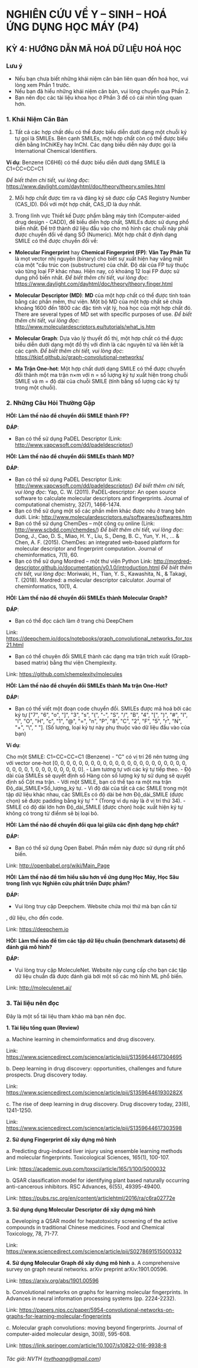 # NGHIÊN CỨU VỀ Y – SINH – HOÁ ỨNG DỤNG HỌC MÁY (P4)
## KỲ 4: HƯỚNG DẪN MÃ HOÁ DỮ LIỆU HOÁ HỌC
### Lưu ý
 - Nếu bạn chưa biết những khái niệm căn bản liên quan đến hoá học, vui lòng xem Phần 1 trước.
 - Nếu bạn đã hiểu những khái niệm căn bản, vui lòng chuyển qua Phần 2.
 - Bạn nên đọc các tài liệu khoa học ở Phần 3 để có cái nhìn tổng quan hơn.

### 1. Khái Niệm Căn Bản
1. Tất cả các hợp chất đều có thể được biểu diễn dưới dạng một chuỗi ký tự gọi là SMILEs. Bên cạnh SMILEs, một hợp chất còn có thể được biểu diễn bằng InChiKEy hay InChI. Các dạng biểu diễn này được gọi là International Chemical Identifiers.

**Ví dụ**: Benzene (C6H6) có thể được biểu diễn dưới dạng SMILE là C1=CC=CC=C1

*Để biết thêm chi tiết, vui lòng đọc*: https://www.daylight.com/dayhtml/doc/theory/theory.smiles.html

2. Mỗi hợp chất  được tìm ra và đăng ký sẽ được cấp CAS Registry Number (CAS_ID). Đối với một hợp chất, CAS_ID là duy nhất.

3. Trong lĩnh vực Thiết kế Dược phẩm bằng máy tính (Computer-aided drug design - CADD), để biểu diễn hợp chất, SMILEs được sử dụng phổ biến nhất. Để trở thành dữ liệu đầu vào cho mô hình các chuỗi này phải được chuyển đổi về dạng SỐ (Numeric). Một hợp chất ở định dạng SMILE có thể được chuyển đổi về:

- **Molecular Fingerprint** hay  **Chemical Fingerprint (FP)**: **Vân Tay Phân Tử** là mọt vector nhị nguyên (binary) cho biết sự xuất hiện hay vắng mặt của một "cấu trúc con (substructure) của chất. Độ dài của FP tuỳ thuộc vào từng loại FP khác nhau. Hiện nay, có khoảng 12 loại FP được sử dụng phổ biến nhất. 
*Để biết thêm chi tiết, vui lòng đọc*: https://www.daylight.com/dayhtml/doc/theory/theory.finger.html

- **Molecular Descriptor (MD)**: **MD** của một hợp chất có thể được tính toán bằng các phần mềm, thư viện. Một bộ MD của một hợp chất sẽ chứa khoảng 1600 đến 1800 các đặc tính vật lý, hoá học của một hợp chất đó. There are several types of MD set with specific purposes of use. 
*Để biết thêm chi tiết, vui lòng đọc*: http://www.moleculardescriptors.eu/tutorials/what_is.htm

- **Molecular Graph**: Dựa vào lý thuyết đồ thị, một hợp chất có thể được biểu diễn dưới dạng một đồ thị với đỉnh là các nguyên tử và liên kết là các cạnh. 
*Để biết thêm chi tiết, vui lòng đọc*: https://tkipf.github.io/graph-convolutional-networks/	
 
- **Ma Trận One-hot**: Một hợp chất dưới dạng SMILE có thể được chuyển đối thành một ma trận n×m với n = số lượng ký tự xuất hiện trong chuỗi SMILE và m = độ dài của chuỗi SMILE (tính bằng số lượng các ký tự trong một chuỗi).
 

### 2. Những Câu Hỏi Thường Gặp
**HỎI: Làm thế nào để chuyển đổi SMILE thành FP?**

**ĐÁP**: 
- Bạn có thể sử dụng PaDEL Descriptor (Link:  http://www.yapcwsoft.com/dd/padeldescriptor/)


**HỎI: Làm thế nào để chuyển đổi SMILEs thành MD?**

**ĐÁP**: 
- Bạn có thể sử dụng PaDEL Descriptor (Link:  http://www.yapcwsoft.com/dd/padeldescriptor/)
*Để biết thêm chi tiết, vui lòng đọc*:  Yap, C. W. (2011). PaDEL‐descriptor: An open source software to calculate molecular descriptors and fingerprints. Journal of computational chemistry, 32(7), 1466-1474.
- Bạn có thể sử dụng một số các phần mềm khác được nêu ở trang bên dưới.
Link: http://www.moleculardescriptors.eu/softwares/softwares.htm
- Bạn có thể sử dụng ChemDes – một công cụ online (Link: http://www.scbdd.com/chemdes/)
*Để biết thêm chi tiết, vui lòng đọc*: Dong, J., Cao, D. S., Miao, H. Y., Liu, S., Deng, B. C., Yun, Y. H., ... & Chen, A. F. (2015). ChemDes: an integrated web-based platform for molecular descriptor and fingerprint computation. Journal of cheminformatics, 7(1), 60.
- Bạn có thể sử dụng Mordred – một thư viện Python
Link: http://mordred-descriptor.github.io/documentation/v0.1.0/introduction.html
*Để biết thêm chi tiết, vui lòng đọc*: Moriwaki, H., Tian, Y. S., Kawashita, N., & Takagi, T. (2018). Mordred: a molecular descriptor calculator. Journal of cheminformatics, 10(1), 4.


**HỎI: Làm thế nào để chuyển đổi SMILEs thành Molecular Graph?**

**ĐÁP**: 
- Bạn có thể đọc cách làm ở trang chủ DeepChem

Link: https://deepchem.io/docs/notebooks/graph_convolutional_networks_for_tox21.html

- Bạn có thể chuyên đổi SMILE thành các dạng ma trận trích xuất (Grapb-based matrix) bằng thư viện Chemplexity.

Link: https://github.com/chemplexity/molecules


**HỎI: Làm thế nào để chuyển đổi SMILEs thành Ma trận One-Hot?**

**ĐÁP:** 
- Bạn có thế viết một đoạn code chuyển đổi. 
SMILEs được mã hoá bởi các ký tự ["7", "6", "o", "]", "3", "s", "(", "-", "S", "/", "B", "4", "[", ")", "#", "I", "l", "O", "H", "c", "1", "@", "=", "n", "P", "8", "C", "2", "F", "5", "r", "N", "+", "\\", " "]. (Số lượng, loại ký tự này phụ thuộc vào dữ liệu đầu vào của bạn)

**Ví dụ**:

Cho một SMILE: C1=CC=CC=C1 (Benzene)
	- "C" có vị trí 26 nên tương ứng với vector one-hot [0, 0, 0, 0, 0, 0, 0, 0, 0, 0, 0, 0, 0, 0, 0, 0, 0, 0, 0, 0, 0, 0, 0, 0, 0, 0, 1, 0, 0, 0, 0, 0, 0, 0, 0]. 
	- Làm tương tự với các ký tự tiếp theo.
	- Độ dài của SMILEs sẽ quyết định số Hàng còn số lượng ký tự sử dụng sẽ quyết định số Cột ma trận.
	- Với một  SMILE, bạn có thể tạo ra một ma trận Độ_dài_SMILE×Số_lượng_ký tự.
	- Vì độ dài của tất cả các SMILE trong một tập dữ liệu khác nhau, các SMILEs có độ dài bé hơn Độ_dài_SMILE (được chọn) sẽ được padding bằng ký tự " " (Trong ví dụ này là ở vị trí thứ 34). 
	- SMILE có độ dài lớn hơn Độ_dài_SMILE (được chọn) hoặc xuất hiện ký tự không có trong từ điểnm sẽ bị loại bỏ. 


**HỎI: Làm thế nào để chuyển đổi qua lại giữa các định dạng hợp chất?**

**ĐÁP:** 
- Bạn có thể sử dụng Open Babel. Phần mềm này được sử dụng rất phổ biến.

Link: http://openbabel.org/wiki/Main_Page


**HỎI: Làm thế nào để tìm hiểu sâu hơn về ứng dụng Học Máy, Học Sâu trong lĩnh vực Nghiên cứu phất triển Dược phẩm?**

**ĐÁP:** 
- Vui lòng truy cập Deepchem. Website chứa mọi thứ mà bạn cần từ 

, dữ liệu, cho đến code.

Link: https://deepchem.io


**HỎI: Làm thế nào để tìm các tập dữ liệu chuẩn (benchmark datasets) để đánh giá mô hình?**

**ĐÁP:** 
- Vui lòng truy cập MoleculeNet. Website này cung cấp cho bạn các tập dữ liệu chuẩn đã được đánh giá bới một số các mô hình ML phổ biến.

Link: http://moleculenet.ai/

### 3. Tài liệu nên đọc
Đây là một số tài liệu tham khảo mà bạn nên đọc.

**1. Tài liệu tổng quan (Review)**

a. Machine learning in chemoinformatics and drug discovery. 

Link: https://www.sciencedirect.com/science/article/pii/S1359644617304695

b. Deep learning in drug discovery: opportunities, challenges and future prospects. Drug discovery today.

Link: https://www.sciencedirect.com/science/article/pii/S135964461930282X

c. The rise of deep learning in drug discovery. Drug discovery today, 23(6), 1241-1250.

Link: https://www.sciencedirect.com/science/article/pii/S1359644617303598

**2. Sử dụng Fingerprint để xây dựng mô hình**

a. Predicting drug-induced liver injury using ensemble learning methods and molecular fingerprints. Toxicological Sciences, 165(1), 100-107.

Link: https://academic.oup.com/toxsci/article/165/1/100/5000032

b. QSAR classification model for identifying plant based naturally occurring anti-cancerous inhibitors. RSC Advances, 6(55), 49395-49400.

Link: https://pubs.rsc.org/en/content/articlehtml/2016/ra/c6ra02772e

**3. Sử dụng dụng Molecular Descriptor để xây dựng mô hình**

a. Developing a QSAR model for hepatotoxicity screening of the active compounds in traditional Chinese medicines. Food and Chemical Toxicology, 78, 71-77.

Link: https://www.sciencedirect.com/science/article/pii/S0278691515000332

**4. Sử dụng Molecular Graph để xây dựng mô hình**
a. A comprehensive survey on graph neural networks. arXiv preprint arXiv:1901.00596.

Link: https://arxiv.org/abs/1901.00596

b. Convolutional networks on graphs for learning molecular fingerprints. In Advances in neural information processing systems (pp. 2224-2232).

Link: https://papers.nips.cc/paper/5954-convolutional-networks-on-graphs-for-learning-molecular-fingerprints

c. Molecular graph convolutions: moving beyond fingerprints. Journal of computer-aided molecular design, 30(8), 595-608.

Link: https://link.springer.com/article/10.1007/s10822-016-9938-8


###### Tác giả: NVTH (nvthoang@gmail.com)
